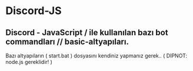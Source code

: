# Discord-JS
Discord - JavaScript / ile kullanılan bazı bot commandları // basic-altyapıları.
--------------------------------------------------------------------------------
Bazı altyapıların ( start.bat ) dosyasını kendiniz yapmanız gerek..
( DIPNOT: node.js gereklidir! )
